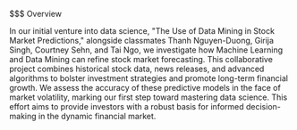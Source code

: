 
$$$ Overview

In our initial venture into data science, "The Use of Data Mining in Stock Market Predictions," alongside classmates Thanh Nguyen-Duong, Girija Singh, Courtney Sehn, and Tai Ngo, we investigate how Machine Learning and Data Mining can refine stock market forecasting. This collaborative project combines historical stock data, news releases, and advanced algorithms to bolster investment strategies and promote long-term financial growth. We assess the accuracy of these predictive models in the face of market volatility, marking our first step toward mastering data science. This effort aims to provide investors with a robust basis for informed decision-making in the dynamic financial market.
